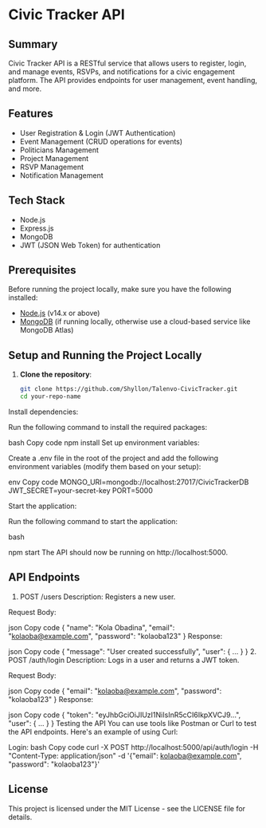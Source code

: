 # Civic Tracker API

## Summary
Civic Tracker API is a RESTful service that allows users to register, login, and manage events, RSVPs, and notifications for a civic engagement platform. The API provides endpoints for user management, event handling, and more.

## Features
- User Registration & Login (JWT Authentication)
- Event Management (CRUD operations for events)
- Politicians Management
- Project Management
- RSVP Management
- Notification Management

## Tech Stack
- Node.js
- Express.js
- MongoDB
- JWT (JSON Web Token) for authentication

## Prerequisites
Before running the project locally, make sure you have the following installed:

- [Node.js](https://nodejs.org/) (v14.x or above)
- [MongoDB](https://www.mongodb.com/) (if running locally, otherwise use a cloud-based service like MongoDB Atlas)

## Setup and Running the Project Locally

1. **Clone the repository**:

   ```bash
   git clone https://github.com/Shyllon/Talenvo-CivicTracker.git
   cd your-repo-name

Install dependencies:

Run the following command to install the required packages:

bash
Copy code
npm install
Set up environment variables:

Create a .env file in the root of the project and add the following environment variables (modify them based on your setup):

env
Copy code
MONGO_URI=mongodb://localhost:27017/CivicTrackerDB
JWT_SECRET=your-secret-key
PORT=5000

Start the application:

Run the following command to start the application:

bash

npm start
The API should now be running on http://localhost:5000.

## API Endpoints
1. POST /users
Description: Registers a new user.

Request Body:

json
Copy code
{
  "name": "Kola Obadina",
  "email": "kolaoba@example.com",
  "password": "kolaoba123"
}
Response:

json
Copy code
{
  "message": "User created successfully",
  "user": { ... }
}
2. POST /auth/login
Description: Logs in a user and returns a JWT token.

Request Body:

json
Copy code
{
  "email": "kolaoba@example.com",
  "password": "kolaoba123"
}
Response:

json
Copy code
{
  "token": "eyJhbGciOiJIUzI1NiIsInR5cCI6IkpXVCJ9...",
  "user": { ... }
}
Testing the API
You can use tools like Postman or Curl to test the API endpoints. Here's an example of using Curl:

Login:
bash
Copy code
curl -X POST http://localhost:5000/api/auth/login -H "Content-Type: application/json" -d '{"email": kolaoba@example.com", "password": "kolaoba123"}'

## License
This project is licensed under the MIT License - see the LICENSE file for details.
